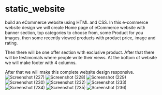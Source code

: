 # static_website
 build an eCommerce website  using HTML and CSS. In this e-commerce website design we will create Home page of eCommerce website with banner section, top categories to choose from, some Product for you images, then some recently viewed products with product price, image and rating. 

Then there will be one offer section with exclusive product. After that there will be testimonials where people write their views. At the bottom of website we will make footer with 4 columns.

After that we will make this complete website design responsive.
![Screenshot (227)](https://user-images.githubusercontent.com/51984459/178204581-38ca320f-8809-43ac-ab8e-714b563a098b.png)
![Screenshot (228)](https://user-images.githubusercontent.com/51984459/178204596-c8a341db-a39e-4f94-bf92-4b8b3ab626ac.png)
![Screenshot (229)](https://user-images.githubusercontent.com/51984459/178204645-e6212219-1932-4abf-85aa-ed4740ff60c7.png)
![Screenshot (230)](https://user-images.githubusercontent.com/51984459/178204666-60138db6-6846-46da-b495-51d29cb963f4.png)
![Screenshot (232)](https://user-images.githubusercontent.com/51984459/178204687-d4da47aa-cba1-44df-889d-e95013931826.png)
![Screenshot (233)](https://user-images.githubusercontent.com/51984459/178204701-2e7b4ad1-e325-47e3-abbf-fe1f55a9436a.png)
![Screenshot (234)](https://user-images.githubusercontent.com/51984459/178205025-07e7c11b-e60c-42a4-b2f1-e1ec6ce0fd80.png)
![Screenshot (235)](https://user-images.githubusercontent.com/51984459/178204720-33448c3a-6429-443b-9a1a-830393488b49.png)
![Screenshot (236)](https://user-images.githubusercontent.com/51984459/178204758-c26b7f6f-17a1-416b-9457-e0278ac55e85.png)
